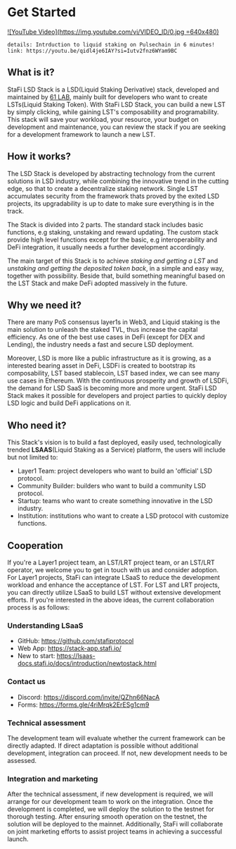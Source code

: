 # Get Started



[![YouTube Video](https://img.youtube.com/vi/VIDEO_ID/0.jpg =640x480)](https://youtu.be/qidl4je6IAY?si=Iutv2fnz6WYam9BC)

    details: Intrduction to liquid staking on Pulsechain in 6 minutes!
    link: https://youtu.be/qidl4je6IAY?si=Iutv2fnz6WYam9BC

## What is it?

StaFi LSD Stack is a LSD(Liquid Staking Derivative) stack, developed and maintained by [61 LAB](https://61lab.io/#), mainly built for developers who want to create LSTs(Liquid Staking Token). With StaFi LSD Stack, you can build a new LST by simply clicking, while gaining LST's composability and programability. This stack will save your workload, your resource, your budget on development and maintenance, you can review the stack if you are seeking for a development framework to launch a new LST.

## How it works?

The LSD Stack is developed by abstracting technology from the current solutions in LSD industry, while combining the innovative trend in the cutting edge, so that to create a decentralize staking network. Single LST accumulates security from the framework thats proved by the exited LSD projects, its upgradability is up to date to make sure everything is in the track.

The Stack is divided into 2 parts. The standard stack includes basic functions, e.g staking, unstaking and reward updating. The custom stack provide high level functions except for the basic, e.g interoperability and DeFi integration, it usually needs a further development accordingly. 

The main target of this Stack is to achieve *staking and getting a LST* and *unstaking and getting the deposited token back*, in a simple and easy way, together with possibility. Beside that, build something meaningful based on the LST Stack and make DeFi adopted massively in the future.

## Why we need it?

There are many PoS consensus layer1s in Web3, and Liquid staking is the main solution to unleash the staked TVL, thus increase the capital efficiency. As one of the best use cases in DeFi (except for DEX and Lending), the industry needs a fast and secure LSD deployment.

Moreover, LSD is more like a public infrastructure as it is growing, as a interested bearing asset in DeFi, LSDFi is created to bootstrap its composability, LST based stablecoin, LST based index, we can see many use cases in Ethereum. With the continuous prosperity and growth of LSDFi, the demand for LSD SaaS is becoming more and more urgent. StaFi LSD Stack makes it possible for developers and project parties to quickly deploy LSD logic and build DeFi applications on it. 

## Who need it?

This Stack's vision is to build a fast deployed, easily used, technologically trended **LSAAS**(Liquid Staking as a Service) platform, the users will include but not limited to:

- Layer1 Team: project developers who want to build an 'official' LSD protocol.
- Community Builder: builders who want to build a community LSD protocol.
- Startup: teams who want to create something innovative in the LSD industry.
- Institution: institutions who want to create a LSD protocol with customize functions.

## Cooperation

If you're a Layer1 project team, an LST/LRT project team, or an LST/LRT operator, we welcome you to get in touch with us and consider adoption. For Layer1 projects, StaFi can integrate LSaaS to reduce the development workload and enhance the acceptance of LST. For LST and LRT projects, you can directly utilize LSaaS to build LST without extensive development efforts. If you're interested in the above ideas, the current collaboration process is as follows:

### Understanding LSaaS

  - GitHub: https://github.com/stafiprotocol
  - Web App: https://stack-app.stafi.io/
  - New to start: https://lsaas-docs.stafi.io/docs/introduction/newtostack.html

### Contact us

  - Discord: https://discord.com/invite/QZhn66NacA
  - Forms: https://forms.gle/4riMrqk2ErESg1cm9

### Technical assessment

The development team will evaluate whether the current framework can be directly adapted. If direct adaptation is possible without additional development, integration can proceed. If not, new development needs to be assessed.

### Integration and marketing

After the technical assessment, if new development is required, we will arrange for our development team to work on the integration. Once the development is completed, we will deploy the solution to the testnet for thorough testing. After ensuring smooth operation on the testnet, the solution will be deployed to the mainnet. Additionally, StaFi will collaborate on joint marketing efforts to assist project teams in achieving a successful launch.
